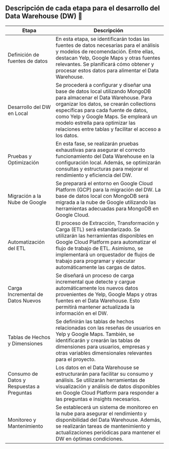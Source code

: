 ## Descripción de cada etapa para el desarrollo del Data Warehouse (DW) 🚀

| Etapa | Descripción |
|-------|-------------|
| Definición de fuentes de datos | En esta etapa, se identificarán todas las fuentes de datos necesarias para el análisis y modelos de recomendación. Entre ellas, destacan Yelp, Google Maps y otras fuentes relevantes. Se planificará cómo obtener y procesar estos datos para alimentar el Data Warehouse. |
| Desarrollo del DW en Local | Se procederá a configurar y diseñar una base de datos local utilizando MongoDB para almacenar el Data Warehouse. Para organizar los datos, se crearán collections específicas para cada fuente de datos, como Yelp y Google Maps. Se empleará un modelo estrella para optimizar las relaciones entre tablas y facilitar el acceso a los datos. |
| Pruebas y Optimización | En esta fase, se realizarán pruebas exhaustivas para asegurar el correcto funcionamiento del Data Warehouse en la configuración local. Además, se optimizarán consultas y estructuras para mejorar el rendimiento y eficiencia del DW. |
| Migración a la Nube de Google | Se preparará el entorno en Google Cloud Platform (GCP) para la migración del DW. La base de datos local con MongoDB será migrada a la nube de Google utilizando las herramientas adecuadas para MongoDB en Google Cloud. |
| Automatización del ETL | El proceso de Extracción, Transformación y Carga (ETL) será estandarizado. Se utilizarán las herramientas disponibles en Google Cloud Platform para automatizar el flujo de trabajo de ETL. Asimismo, se implementará un orquestador de flujos de trabajo para programar y ejecutar automáticamente las cargas de datos. |
| Carga Incremental de Datos Nuevos | Se diseñará un proceso de carga incremental que detecte y cargue automáticamente los nuevos datos provenientes de Yelp, Google Maps y otras fuentes en el Data Warehouse. Esto permitirá mantener actualizada la información en el DW. |
| Tablas de Hechos y Dimensiones | Se definirán las tablas de hechos relacionadas con las reseñas de usuarios en Yelp y Google Maps. También, se identificarán y crearán las tablas de dimensiones para usuarios, empresas y otras variables dimensionales relevantes para el proyecto. |
| Consumo de Datos y Respuestas a Preguntas | Los datos en el Data Warehouse se estructurarán para facilitar su consumo y análisis. Se utilizarán herramientas de visualización y análisis de datos disponibles en Google Cloud Platform para responder a las preguntas e insights necesarios. |
| Monitoreo y Mantenimiento | Se establecerá un sistema de monitoreo en la nube para asegurar el rendimiento y disponibilidad del Data Warehouse. Además, se realizarán tareas de mantenimiento y actualizaciones periódicas para mantener el DW en óptimas condiciones. |



